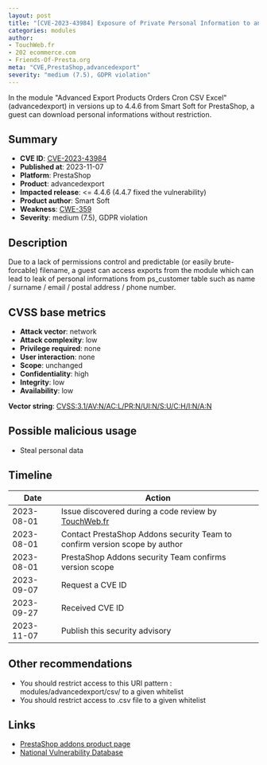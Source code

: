 ```yaml
---
layout: post
title: "[CVE-2023-43984] Exposure of Private Personal Information to an Unauthorized Actor in Smart Soft - Advanced Export Products Orders Cron CSV Excel module for PrestaShop"
categories: modules
author:
- TouchWeb.fr
- 202 ecommerce.com
- Friends-Of-Presta.org
meta: "CVE,PrestaShop,advancedexport"
severity: "medium (7.5), GDPR violation"
---
```


In the module "Advanced Export Products Orders Cron CSV Excel" (advancedexport) in versions up to 4.4.6 from Smart Soft for PrestaShop, a guest can download personal informations without restriction.

## Summary

* **CVE ID**: [CVE-2023-43984](https://cve.mitre.org/cgi-bin/cvename.cgi?name=CVE-2023-43984)
* **Published at**: 2023-11-07
* **Platform**: PrestaShop
* **Product**: advancedexport
* **Impacted release**: <= 4.4.6 (4.4.7 fixed the vulnerability)
* **Product author**: Smart Soft
* **Weakness**: [CWE-359](https://cwe.mitre.org/data/definitions/359.html)
* **Severity**: medium (7.5), GDPR violation

## Description

Due to a lack of permissions control and predictable (or easily brute-forcable) filename, a guest can access exports from the module which can lead to leak of personal informations from ps_customer table such as name / surname / email / postal address / phone number.


## CVSS base metrics

* **Attack vector**: network
* **Attack complexity**: low
* **Privilege required**: none
* **User interaction**: none
* **Scope**: unchanged
* **Confidentiality**: high
* **Integrity**: low
* **Availability**: low

**Vector string**: [CVSS:3.1/AV:N/AC:L/PR:N/UI:N/S:U/C:H/I:N/A:N](https://nvd.nist.gov/vuln-metrics/cvss/v3-calculator?vector=AV:N/AC:L/PR:N/UI:N/S:U/C:H/I:N/A:N)

## Possible malicious usage

* Steal personal data

## Timeline

| Date | Action |
|--|--|
| 2023-08-01 | Issue discovered during a code review by [TouchWeb.fr](https://www.touchweb.fr) |
| 2023-08-01 | Contact PrestaShop Addons security Team to confirm version scope by author |
| 2023-08-01 | PrestaShop Addons security Team confirms version scope |
| 2023-09-07 | Request a CVE ID |
| 2023-09-27 | Received CVE ID |
| 2023-11-07 | Publish this security advisory |

## Other recommendations

* You should restrict access to this URI pattern : modules/advancedexport/csv/ to a given whitelist
* You should restrict access to .csv file to a given whitelist

## Links

* [PrestaShop addons product page](https://addons.prestashop.com/en/data-import-export/6927-advanced-export-products-orders-cron-csv-excel.html)
* [National Vulnerability Database](https://nvd.nist.gov/vuln/detail/CVE-2023-43984)
